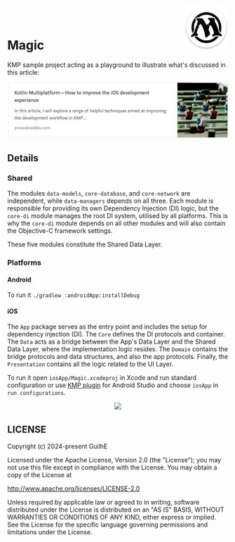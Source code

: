<img src="/media/icon.png" width="100" align="right"></br></br>

# Magic

KMP sample project acting as a playground to illustrate what's discussed in this article:
<p>
 <a href="https://guidelgado.medium.com/fa8cb2c1aa92"><img src="/media/banner.png" width="692"></a></br>
</p>

## Details

### Shared

The modules `data-models`, `core-database`, and `core-network` are independent, while `data-managers` depends on all three.
Each module is responsible for providing its own Dependency Injection (DI) logic, but the `core-di` module manages the root DI system, utilised by all platforms.
This is why the `core-di` module depends on all other modules and will also contain the Objective-C framework settings.  

These five modules constitute the Shared Data Layer.

### Platforms

#### Android

To run it `./gradlew :androidApp:installDebug`

#### iOS

The `App` package serves as the entry point and includes the setup for dependency injection (DI). 
The `Core` defines the DI protocols and container. The `Data` acts as a bridge between the App's Data Layer and the Shared Data Layer, where the implementation logic resides. 
The `Domain` contains the bridge protocols and data structures, and also the app protocols. Finally, the `Presentation` contains all the logic related to the UI Layer.

To run it open `iosApp/Magic.xcodeproj` in Xcode and run standard configuration or use [KMP plugin](https://plugins.jetbrains.com/plugin/14936-kotlin-multiplatform) for Android Studio and choose `iosApp` in `run configurations`.

<p align="center">
 <img src="/media/deck-combine.gif">   
</p>

## LICENSE

Copyright (c) 2024-present GuilhE

Licensed under the Apache License, Version 2.0 (the "License"); you may not use this file except in compliance with the License. You may obtain a copy
of the License at

<http://www.apache.org/licenses/LICENSE-2.0>

Unless required by applicable law or agreed to in writing, software distributed under the License is distributed on an "AS IS" BASIS, WITHOUT
WARRANTIES OR CONDITIONS OF ANY KIND, either express or implied. See the License for the specific language governing permissions and limitations under
the License.
